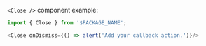 `<Close />` component example:

```js
import { Close } from '$PACKAGE_NAME';

<Close onDismiss={() => alert('Add your callback action.')}/>
```
